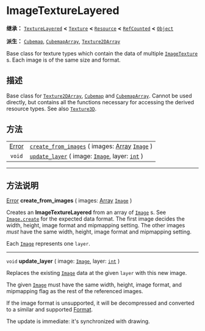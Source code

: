 <!-- ⚠ 请勿编辑本文件 ⚠ -->
<!-- 本文档使用脚本从 WeDot 引擎源码仓库生成。 -->
<!-- 生成脚本：https://github.com/WeDot-Engine/WeDot/tree/4.3/doc/tools/make_md.py； -->
<!-- 原文件：https://github.com/WeDot-Engine/WeDot/tree/4.3/doc/classes/ImageTextureLayered.xml。 -->

<div id="_class_imagetexturelayered"></div>

# ImageTextureLayered

**继承：** [`TextureLayered`](class_texturelayered.md) **<** [`Texture`](class_texture.md) **<** [`Resource`](class_resource.md) **<** [`RefCounted`](class_refcounted.md) **<** [`Object`](class_object.md)

**派生：** [`Cubemap`](class_cubemap.md), [`CubemapArray`](class_cubemaparray.md), [`Texture2DArray`](class_texture2darray.md)

Base class for texture types which contain the data of multiple [`ImageTexture`](class_imagetexture.md) s. Each image is of the same size and format.

## 描述

Base class for [`Texture2DArray`](class_texture2darray.md), [`Cubemap`](class_cubemap.md) and [`CubemapArray`](class_cubemaparray.md). Cannot be used directly, but contains all the functions necessary for accessing the derived resource types. See also [`Texture3D`](class_texture3d.md).

## 方法

|||
|:-:|:--|
| [Error](#enum_@globalscope_error) | [`create_from_images`](class_imagetexturelayered.md#class_imagetexturelayered_method_create_from_images) ( images: [Array](class_array.md) [`Image`](class_image.md) ) |
| `void`                            | [`update_layer`](class_imagetexturelayered.md#class_imagetexturelayered_method_update_layer) ( image: [`Image`](class_image.md), layer: [`int`](class_int.md) )        |

<!-- rst-class:: classref-section-separator -->

---

## 方法说明

<div id="_class_imagetexturelayered_method_create_from_images"></div>

[Error](#enum_@globalscope_error) **create_from_images** ( images: [Array](class_array.md) [`Image`](class_image.md) )<div id="class_imagetexturelayered_method_create_from_images"></div>

Creates an **ImageTextureLayered** from an array of [`Image`](class_image.md) s. See [`Image.create`](class_image.md#class_image_method_create) for the expected data format. The first image decides the width, height, image format and mipmapping setting. The other images *must* have the same width, height, image format and mipmapping setting.

Each [`Image`](class_image.md) represents one `layer`.

<!-- rst-class:: classref-item-separator -->

---

<div id="_class_imagetexturelayered_method_update_layer"></div>

`void` **update_layer** ( image: [`Image`](class_image.md), layer: [`int`](class_int.md) )<div id="class_imagetexturelayered_method_update_layer"></div>

Replaces the existing [`Image`](class_image.md) data at the given `layer` with this new image.

The given [`Image`](class_image.md) must have the same width, height, image format, and mipmapping flag as the rest of the referenced images.

If the image format is unsupported, it will be decompressed and converted to a similar and supported [Format](#enum_image_format).

The update is immediate: it's synchronized with drawing.

[^virtual]: 本方法通常需要用户覆盖才能生效。
[^const]: 本方法无副作用，不会修改该实例的任何成员变量。
[^vararg]: 本方法除了能接受在此处描述的参数外，还能够继续接受任意数量的参数。
[^constructor]: 本方法用于构造某个类型。
[^static]: 调用本方法无需实例，可直接使用类名进行调用。
[^operator]: 本方法描述的是使用本类型作为左操作数的有效运算符。
[^bitfield]: 这个值是由下列位标志构成位掩码的整数。
[^void]: 无返回值。
